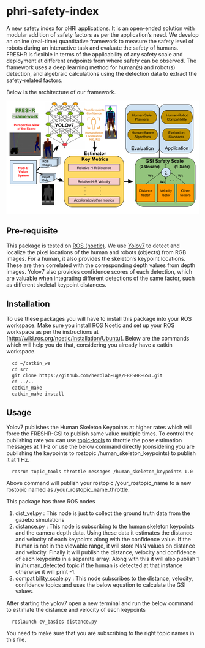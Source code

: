 # phri-safety-index
A new safety index for pHRI applications. It is an open-ended solution with modular addition of safety factors as per the application’s need. We develop an online (real-time) quantitative framework to measure the safety level of robots during an interactive task and evaluate the safety of humans. FRESHR is flexible in terms of the applicability of any safety scale and deployment at different endpoints from where safety can be observed. The framework uses a deep learning method for human(s) and robot(s) detection, and algebraic calculations using the detection data to extract the safety-related factors.

Below is the architecture of our framework.

![Alt text](/FRESHR/architecture.png?raw=true)


## Pre-requisite
This package is tested on [ROS (noetic)](http://wiki.ros.org/noetic/Installation/Ubuntu). We use [Yolov7](https://github.com/WongKinYiu/yolov7) to detect and localize the pixel locations of the human and robots (objects) from RGB images. For a human, it also provides the skeleton’s keypoint locations. These are then correlated with the corresponding depth values from depth images. Yolov7 also provides confidence scores of each detection, which are valuable when integrating different detections of the same factor, such as different skeletal keypoint distances.

## Installation
To use these packages you will have to install this package into your ROS workspace. Make sure you install ROS Noetic and set up your ROS workspace as per the instructions at [http://wiki.ros.org/noetic/Installation/Ubuntu].  Below are the commands which will help you do that, considering you already have a catkin workspace.
```
  cd ~/catkin_ws
  cd src
  git clone https://github.com/herolab-uga/FRESHR-GSI.git
  cd ../..
  catkin_make
  catkin_make install
```
## Usage
Yolov7 publishes the Human Skeleton Keypoints at higher rates which will force the FRESHR-GSI to publish same value multiple times. To control the publishing rate you can use [topic-tools](http://wiki.ros.org/topic_tools/throttle) to throttle the pose estimation messages at 1 Hz or use the below command directly (considering you are publishing the keypoints to rostopic /human_skeleton_keypoints) to publish it at 1 Hz.
```
  rosrun topic_tools throttle messages /human_skeleton_keypoints 1.0
```

Above command will publish your rostopic /your_rostopic_name to a new rostopic named as /your_rostopic_name_throttle. 

This package has three ROS nodes
  1) dist_vel.py : This node is just to collect the ground truth data from the gazebo simulations
  2) distance.py : This node is subscribing to the human skeleton keypoints and the camera depth data. Using these data it estimates the distance and velocity of each keypoints along with the confidence value. If the human is not in the viewable range, it will store NaN values on distance and velocity. Finally it will publish the distance, velocity and confidence of each keypoints in a separate array. Along with this it will also publish 1 in /human_detected topic if the human is detected at that instance otherwise it will print -1.
  3) compatibility_scale.py : This node subscribes to the distance, velocity, confidence topics and uses the below equation to calculate the GSI values.

After starting the yolov7 open a new terminal and run the below command to estimate the distance and velocity of each keypoints

```
  roslaunch cv_basics distance.py
```
You need to make sure that you are subscribing to the right topic names in this file.
